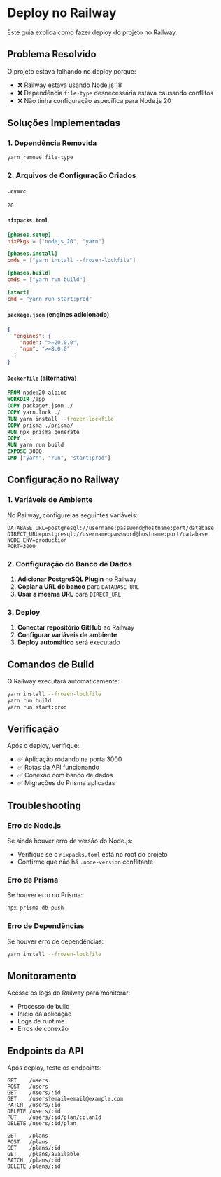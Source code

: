 # Deploy no Railway

Este guia explica como fazer deploy do projeto no Railway.

## Problema Resolvido

O projeto estava falhando no deploy porque:
- ❌ Railway estava usando Node.js 18
- ❌ Dependência `file-type` desnecessária estava causando conflitos
- ❌ Não tinha configuração específica para Node.js 20

## Soluções Implementadas

### 1. Dependência Removida
```bash
yarn remove file-type
```

### 2. Arquivos de Configuração Criados

#### `.nvmrc`
```
20
```

#### `nixpacks.toml`
```toml
[phases.setup]
nixPkgs = ["nodejs_20", "yarn"]

[phases.install]
cmds = ["yarn install --frozen-lockfile"]

[phases.build]
cmds = ["yarn run build"]

[start]
cmd = "yarn run start:prod"
```

#### `package.json` (engines adicionado)
```json
{
  "engines": {
    "node": ">=20.0.0",
    "npm": ">=8.0.0"
  }
}
```

#### `Dockerfile` (alternativa)
```dockerfile
FROM node:20-alpine
WORKDIR /app
COPY package*.json ./
COPY yarn.lock ./
RUN yarn install --frozen-lockfile
COPY prisma ./prisma/
RUN npx prisma generate
COPY . .
RUN yarn run build
EXPOSE 3000
CMD ["yarn", "run", "start:prod"]
```

## Configuração no Railway

### 1. Variáveis de Ambiente

No Railway, configure as seguintes variáveis:

```env
DATABASE_URL=postgresql://username:password@hostname:port/database
DIRECT_URL=postgresql://username:password@hostname:port/database
NODE_ENV=production
PORT=3000
```

### 2. Configuração do Banco de Dados

1. **Adicionar PostgreSQL Plugin** no Railway
2. **Copiar a URL do banco** para `DATABASE_URL`
3. **Usar a mesma URL** para `DIRECT_URL`

### 3. Deploy

1. **Conectar repositório GitHub** ao Railway
2. **Configurar variáveis de ambiente**
3. **Deploy automático** será executado

## Comandos de Build

O Railway executará automaticamente:

```bash
yarn install --frozen-lockfile
yarn run build
yarn run start:prod
```

## Verificação

Após o deploy, verifique:

- ✅ Aplicação rodando na porta 3000
- ✅ Rotas da API funcionando
- ✅ Conexão com banco de dados
- ✅ Migrações do Prisma aplicadas

## Troubleshooting

### Erro de Node.js
Se ainda houver erro de versão do Node.js:
- Verifique se o `nixpacks.toml` está no root do projeto
- Confirme que não há `.node-version` conflitante

### Erro de Prisma
Se houver erro no Prisma:
```bash
npx prisma db push
```

### Erro de Dependências
Se houver erro de dependências:
```bash
yarn install --frozen-lockfile
```

## Monitoramento

Acesse os logs do Railway para monitorar:
- Processo de build
- Início da aplicação
- Logs de runtime
- Erros de conexão

## Endpoints da API

Após deploy, teste os endpoints:

```
GET    /users
POST   /users
GET    /users/:id
GET    /users?email=email@example.com
PATCH  /users/:id
DELETE /users/:id
PUT    /users/:id/plan/:planId
DELETE /users/:id/plan

GET    /plans
POST   /plans
GET    /plans/:id
GET    /plans/available
PATCH  /plans/:id
DELETE /plans/:id
``` 